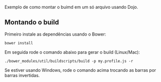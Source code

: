 Exemplo de como montar o buimd em um só arquivo usando Dojo.

## Montando o build
Primeiro instale as dependências usando o Bower:

    bower install

Em seguida rode o comando abaixo para gerar o build (Linux/Mac):

    ./bower_modules/util/buildscripts/build -p my.profile.js -r

Se estiver usando Windows, rode o comando acima trocando as barras por barras invertidas.
